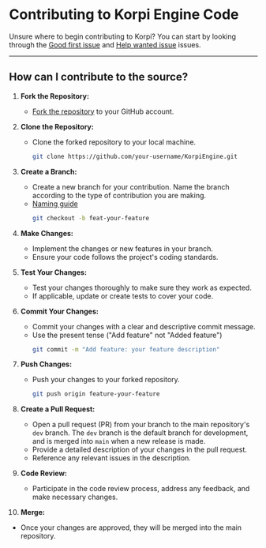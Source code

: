 
# Contributing to Korpi Engine Code

Unsure where to begin contributing to Korpi?
You can start by looking through the
[Good first issue](https://github.com/japsuu/KorpiEngine/labels/good%20first%20issue) and
[Help wanted issue](https://github.com/japsuu/KorpiEngine/labels/help%20wanted) issues.

---

## How can I contribute to the source?

1. **Fork the Repository:**
    - [Fork the repository](https://github.com/japsuu/KorpiEngine/fork) to your GitHub account.

2. **Clone the Repository:**
    - Clone the forked repository to your local machine.
      ```bash
      git clone https://github.com/your-username/KorpiEngine.git
      ```

3. **Create a Branch:**
    - Create a new branch for your contribution. Name the branch according to the type of contribution you are making.
    - [Naming guide](https://dev.to/varbsan/a-simplified-convention-for-naming-branches-and-commits-in-git-il4)
      ```bash
      git checkout -b feat-your-feature
      ```

4. **Make Changes:**
    - Implement the changes or new features in your branch.
    - Ensure your code follows the project's coding standards.

5. **Test Your Changes:**
    - Test your changes thoroughly to make sure they work as expected.
    - If applicable, update or create tests to cover your code.

6. **Commit Your Changes:**
    - Commit your changes with a clear and descriptive commit message.
    - Use the present tense ("Add feature" not "Added feature")
      ```bash
      git commit -m "Add feature: your feature description"
      ```

7. **Push Changes:**
    - Push your changes to your forked repository.
      ```bash
      git push origin feature-your-feature
      ```

8. **Create a Pull Request:**
    - Open a pull request (PR) from your branch to the main repository's `dev` branch. The `dev` branch is the default branch for development, and is merged into `main` when a new release is made.
    - Provide a detailed description of your changes in the pull request.
    - Reference any relevant issues in the description.

9. **Code Review:**
    - Participate in the code review process, address any feedback, and make necessary changes.

10. **Merge:**
- Once your changes are approved, they will be merged into the main repository.